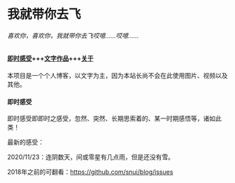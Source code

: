 # 我就带你去飞

###### 喜欢你，喜欢你，我就带你去飞哎噫……哎噫……

#### [即时感受](/jsgs/)+++[文字作品](/wzzp/)+++[关于](/about/)

本项目是一个个人博客，以文字为主，因为本站长尚不会在此使用图片、视频以及其他。

#### 即时感受

即时感受即即时之感受，忽然、突然、长期思索着的、某一时期感悟等，诸如此类！  

最新的感受：  

2020/11/23：连阴数天，间或零星有几点雨，但是还没有雪。

2018年之前的可翻看：https://github.com/snui/blog/issues  

